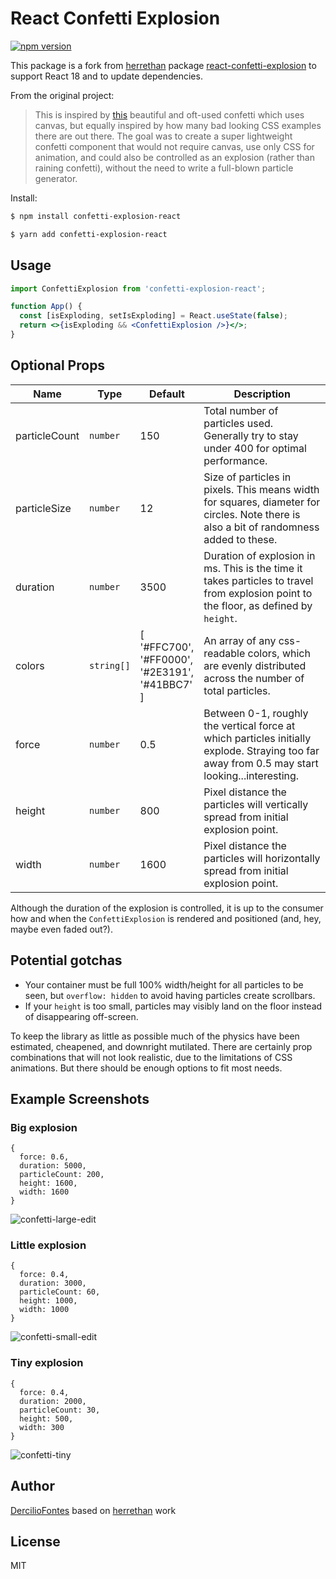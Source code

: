 # React Confetti Explosion

[![npm version](https://img.shields.io/npm/v/confetti-explosion-react.svg?style=flat-square)](https://www.npmjs.com/package/confetti-explosion-react)

This package is a fork from [herrethan](https://github.com/herrethan) package [react-confetti-explosion](https://www.npmjs.com/package/react-confetti-explosion) to support React 18 and to update dependencies. 

From the original project:

>This is inspired by [this](https://codepen.io/Gthibaud/pen/ENzXbp) beautiful and oft-used confetti which uses canvas, but equally inspired by how many bad looking CSS examples there are out there. The goal was to create a super lightweight confetti component that would not require canvas, use only CSS for animation, and could also be controlled as an explosion (rather than raining confetti), without the need to write a full-blown particle generator.

Install:

```bash
$ npm install confetti-explosion-react
```

```bash
$ yarn add confetti-explosion-react
```

## Usage

```jsx
import ConfettiExplosion from 'confetti-explosion-react';

function App() {
  const [isExploding, setIsExploding] = React.useState(false);
  return <>{isExploding && <ConfettiExplosion />}</>;
}
```

## Optional Props

| Name          | Type       | Default                                                       | Description                                                                                                                                   |
| ------------- | ---------- | ------------------------------------------------------------- | --------------------------------------------------------------------------------------------------------------------------------------------- |
| particleCount | `number`   | 150                                                           | Total number of particles used. Generally try to stay under 400 for optimal performance.                                                      |
| particleSize  | `number`   | 12                                                            | Size of particles in pixels. This means width for squares, diameter for circles. Note there is also a bit of randomness added to these.       |
| duration      | `number`   | 3500                                                          | Duration of explosion in ms. This is the time it takes particles to travel from explosion point to the floor, as defined by `height`.         |
| colors        | `string[]` | [<br>'#FFC700',<br>'#FF0000',<br>'#2E3191',<br>'#41BBC7'<br>] | An array of any css-readable colors, which are evenly distributed across the number of total particles.                                       |
| force         | `number`   | 0.5                                                           | Between 0-1, roughly the vertical force at which particles initially explode. Straying too far away from 0.5 may start looking...interesting. |
| height        | `number`   | 800                                                           | Pixel distance the particles will vertically spread from initial explosion point.                                                             |
| width         | `number`   | 1600                                                          | Pixel distance the particles will horizontally spread from initial explosion point.                                                           |  |

Although the duration of the explosion is controlled, it is up to the consumer how and when the `ConfettiExplosion` is rendered and positioned (and, hey, maybe even faded out?).

## Potential gotchas

- Your container must be full 100% width/height for all particles to be seen, but `overflow: hidden` to avoid having particles create scrollbars.
- If your `height` is too small, particles may visibly land on the floor instead of disappearing off-screen.

To keep the library as little as possible much of the physics have been estimated, cheapened, and downright mutilated. There are certainly prop combinations that will not look realistic, due to the limitations of CSS animations. But there should be enough options to fit most needs.

## Example Screenshots

### Big explosion

```
{
  force: 0.6,
  duration: 5000,
  particleCount: 200,
  height: 1600,
  width: 1600
}
```

![confetti-large-edit](https://user-images.githubusercontent.com/5460067/111782964-0c6bed80-8890-11eb-8a8b-0a4fdbc30cbd.gif)

### Little explosion

```
{
  force: 0.4,
  duration: 3000,
  particleCount: 60,
  height: 1000,
  width: 1000
}
```

![confetti-small-edit](https://user-images.githubusercontent.com/5460067/111782909-f8c08700-888f-11eb-9a90-4ef0931de730.gif)

### Tiny explosion

```
{
  force: 0.4,
  duration: 2000,
  particleCount: 30,
  height: 500,
  width: 300
}
```

![confetti-tiny](https://user-images.githubusercontent.com/5460067/111792596-c6685700-889a-11eb-8daf-7b234726041a.gif)

## Author

[DercilioFontes](https://github.com/DercilioFontes) based on [herrethan](https://github.com/herrethan) work

## License

MIT
